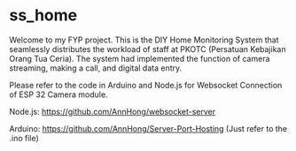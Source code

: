 # ss_home

Welcome to my FYP project. 
This is the DIY Home Monitoring System that seamlessly distributes the workload of staff at PKOTC (Persatuan Kebajikan Orang Tua Ceria). The system had implemented the function of camera streaming, making a call, and digital data entry. 

Please refer to the code in Arduino and Node.js for Websocket Connection of ESP 32 Camera module. 

Node.js: https://github.com/AnnHong/websocket-server

Arduino: https://github.com/AnnHong/Server-Port-Hosting (Just refer to the .ino file)
